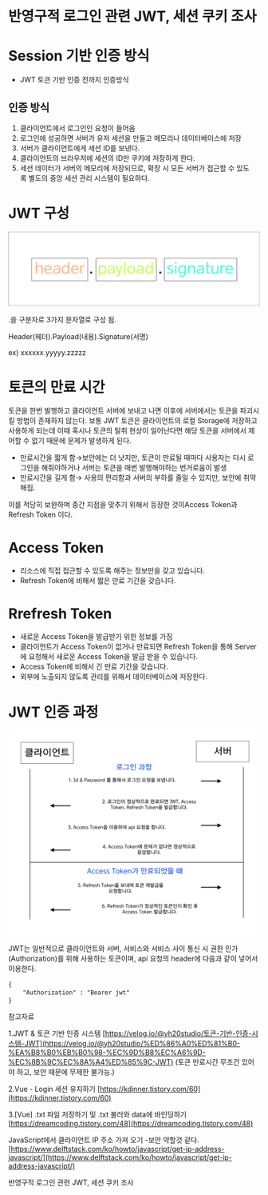 # 반영구적 로그인 관련 JWT, 세션 쿠키 조사

# **Session 기반 인증 방식**

- JWT 토큰 기반 인증 전까지 인증방식

## **인증 방식**

1. 클라이언트에서 로그인인 요청이 들어옴
2. 로그인에 성공하면 서버가 유저 세션을 만들고 메모리나 데이터베이스에 저장
3. 서버가 클라이언트에게 세션 ID를 보낸다.
4. 클라이언트의 브라우저에 세션의 ID만 쿠키에 저장하게 한다.
5. 세션 데이터가 서버의 메모리에 저장되므로, 확장 시 모든 서버가 접근할 수 있도록 별도의 중앙 세션 관리 시스템이 필요하다.

# **JWT 구성**

![Untitled](image/yt_2.png)

.을 구분자로 3가지 문자열로 구성 됨.

Header(헤더).Payload(내용).Signature(서명)

ex) xxxxxx.yyyyy.zzzzz

# 토큰의 만료 시간

토큰을 한번 발행하고 클라이언트 서버에 보내고 나면 이후에 서버에서는 토큰을 파괴시킬 방법이 존재하지 않는다. 보통 JWT 토큰은 클라이언트의 로컬 Storage에 저장하고 사용하게 되는데 이때 혹시나 토큰의 탈취 현상이 일어난다면 해당 토큰을 서버에서 제어할 수 없기 때문에 문제가 발생하게 된다.

- 만료시간을 짧게 함→보안에는 더 낫지만, 토큰이 만료될 때마다 사용자는 다시 로그인을 해줘야하거나 서버는 토큰을 매번 발행해야하는 번거로움이 발생
- 만료시간을 길게 함→ 사용의 편리함과 서버의 부하를 줄일 수 있지만, 보안에 취약해짐.

이를 적당히 보완하며 중간 지점을 맞추기 위해서 등장한 것이Access Token과 Refresh Token 이다.

# Access Token

- 리소스에 직접 접근할 수 있도록 해주는 정보만을 갖고 있습니다.
- Refresh Token에 비해서 짧은 만료 기간을 갖습니다.

# Rrefresh Token

- 새로운 Access Token을 발급받기 위한 정보를 가짐
- 클라이언트가 Access Token이 없거나 만료되면 Refresh Token을 통해 Server에 요청해서 새로운 Access Token을 발급 받을 수 있습니다.
- Access Token에 비해서 긴 만료 기간을 갖습니다.
- 외부에 노출되지 않도록 관리를 위해서 데이터베이스에 저장한다.

# JWT 인증 과정

![Untitled](image/yt_1.png)

JWT는 일반적으로 클라이언트와 서버, 서비스와 서비스 사이 통신 시 권한 인가(Authorization)를 위해 사용하는 토큰이며, api 요청의 header에 다음과 같이 넣어서 이용한다.

```
{
	"Authorization" : "Bearer jwt"
}
```

참고자료

1.JWT & 토큰 기반 인증 시스템
[https://velog.io/@yh20studio/토큰-기반-인증-시스템-JWT](https://velog.io/@yh20studio/%ED%86%A0%ED%81%B0-%EA%B8%B0%EB%B0%98-%EC%9D%B8%EC%A6%9D-%EC%8B%9C%EC%8A%A4%ED%85%9C-JWT)
(토큰 만료시간 무조건 있어야 하고, 보안 때문에 무제한 불가능.)

2.Vue - Login 세션 유지하기
[https://kdinner.tistory.com/60](https://kdinner.tistory.com/60)

3.[Vue] .txt 파일 저장하기 및 .txt 불러와 data에 바인딩하기
[https://dreamcoding.tistory.com/48](https://dreamcoding.tistory.com/48)

JavaScript에서 클라이언트 IP 주소 가져 오기 -보안 약할것 같다.
[https://www.delftstack.com/ko/howto/javascript/get-ip-address-javascript/](https://www.delftstack.com/ko/howto/javascript/get-ip-address-javascript/)

반영구적 로그인 관련 JWT, 세션 쿠키 조사